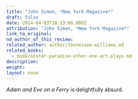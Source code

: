 ```yaml
---
title: "John Simon, *New York Magazine*"
draft: false
date: 2014-04-03T18:23:00.000Z
attribution: "John Simon, *New York Magazine*"
link_to_original:
nd_author_of_this_review:
related_author: author/tennessee-williams.md
related_books:
  - book/mister-paradise-other-one-act-plays.md
description:
weight:
layout: none
---
```

*Adam and Eve on a Ferry* is delightfully absurd.

